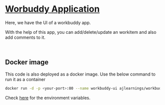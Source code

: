# [Worbuddy Application](https://www.youtube.com/watch?v=0F-E_kD6Spw)

Here, we have the UI of a workbuddy app.

With the help of this app, you can add/delete/update an workitem and also add comments to it.

<br>

## Docker image
This code is also deployed as a docker image. Use the below command to run it as a container
```bash
docker run -d -p <your-port>:80 --name workbuddy-ui ajlearnings/workbuddy-ui:latest
```
Check [here](https://hub.docker.com/r/ajlearnings/workbuddy-ui) for the environment variables.
